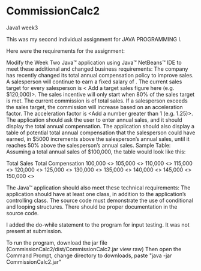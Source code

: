 # CommissionCalc2
Java1 week3

This was my second individual assignment for JAVA PROGRAMMING I.

Here were the requirements for the assignment:

Modify the Week Two Java™ application using Java™ NetBeans™ IDE to meet these additional and changed business requirements:
The company has recently changed its total annual compensation policy to improve sales.
A salesperson will continue to earn a fixed salary of <Add salary figure from Week Two here>. 
The current sales target for every salesperson is < Add a target sales figure here (e.g. $120,000)>.
The sales incentive will only start when 80% of the sales target is met. 
The current commission is <Add percentage here> of total sales.
If a salesperson exceeds the sales target, the commission will increase based on an acceleration factor. 
The acceleration factor is <Add a number greater than 1 (e.g. 1.25)>.
The application should ask the user to enter annual sales, and it should display the total annual compensation.
The application should also display a table of potential total annual compensation that the salesperson could have earned, 
in $5000 increments above the salesperson’s annual sales, until it reaches 50% above the salesperson’s annual sales.
Sample Table: Assuming a total annual sales of $100,000, the table would look like this:

Total Sales           Total Compensation
100,000               <<Program calculated value>>
105,000               <<Program calculated value>>
110,000               <<Program calculated value>>
115,000               <<Program calculated value>>
120,000               <<Program calculated value>>
125,000               <<Program calculated value>>
130,000               <<Program calculated value>>
135,000               <<Program calculated value>>
140,000               <<Program calculated value>>
145,000               <<Program calculated value>>
150,000               <<Program calculated value>>

The Java™ application should also meet these technical requirements:
The application should have at least one class, in addition to the application’s controlling class.
The source code must demonstrate the use of conditional and looping structures.
There should be proper documentation in the source code.

I added the do-while statement to the program for input testing. 
It was not present at submission.

To run the program, download the jar file (CommissionCalc2/dist/CommissionCalc2.jar view raw) 
Then open the Command Prompt, change directory to downloads, paste "java -jar CommissionCalc2.jar"
